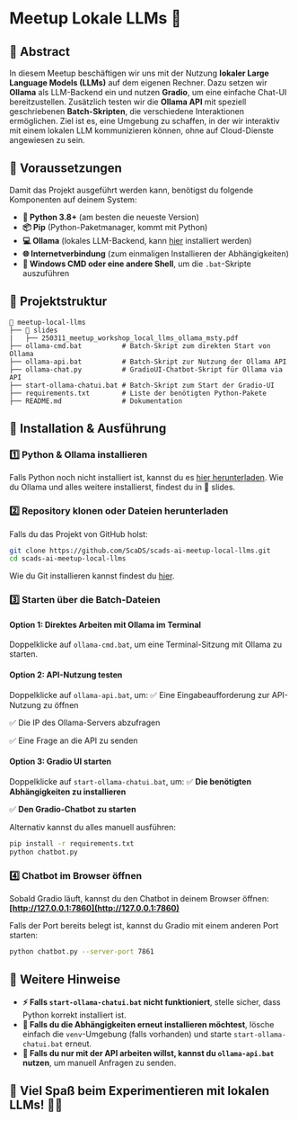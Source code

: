 # Meetup Lokale LLMs 🚀

## 📄 Abstract
In diesem Meetup beschäftigen wir uns mit der Nutzung **lokaler Large Language Models (LLMs)** auf dem eigenen Rechner. Dazu setzen wir **Ollama** als LLM-Backend ein und nutzen **Gradio**, um eine einfache Chat-UI bereitzustellen. Zusätzlich testen wir die **Ollama API** mit speziell geschriebenen **Batch-Skripten**, die verschiedene Interaktionen ermöglichen. Ziel ist es, eine Umgebung zu schaffen, in der wir interaktiv mit einem lokalen LLM kommunizieren können, ohne auf Cloud-Dienste angewiesen zu sein.

## 🔧 Voraussetzungen
Damit das Projekt ausgeführt werden kann, benötigst du folgende Komponenten auf deinem System:

- **🐍 Python 3.8+** (am besten die neueste Version)
- **📦 Pip** (Python-Paketmanager, kommt mit Python)
- **💻 Ollama** (lokales LLM-Backend, kann [hier](https://ollama.com) installiert werden)
- **🌐 Internetverbindung** (zum einmaligen Installieren der Abhängigkeiten)
- **📜 Windows CMD oder eine andere Shell**, um die `.bat`-Skripte auszuführen

## 📂 Projektstruktur
```
📁 meetup-local-llms
├── 📁 slides
|   ├── 250311_meetup_workshop_local_llms_ollama_msty.pdf 
├── ollama-cmd.bat          # Batch-Skript zum direkten Start von Ollama
├── ollama-api.bat          # Batch-Skript zur Nutzung der Ollama API
├── ollama-chat.py          # GradioUI-Chatbot-Skript für Ollama via API
├── start-ollama-chatui.bat # Batch-Skript zum Start der Gradio-UI
├── requirements.txt        # Liste der benötigten Python-Pakete
├── README.md               # Dokumentation
```

## 🚀 Installation & Ausführung
### **1️⃣ Python & Ollama installieren**
Falls Python noch nicht installiert ist, kannst du es [hier herunterladen](https://www.python.org/downloads/). 
Wie du Ollama und alles weitere installierst, findest du in 📁 slides.

### **2️⃣ Repository klonen oder Dateien herunterladen**
Falls du das Projekt von GitHub holst:
```sh
git clone https://github.com/ScaDS/scads-ai-meetup-local-llms.git
cd scads-ai-meetup-local-llms
```
Wie du Git installieren kannst findest du [hier](https://git-scm.com/). 


### **3️⃣ Starten über die Batch-Dateien**
#### **Option 1: Direktes Arbeiten mit Ollama im Terminal**
Doppelklicke auf `ollama-cmd.bat`, um eine Terminal-Sitzung mit Ollama zu starten.

#### **Option 2: API-Nutzung testen**
Doppelklicke auf `ollama-api.bat`, um:
✅ Eine Eingabeaufforderung zur API-Nutzung zu öffnen

✅ Die IP des Ollama-Servers abzufragen

✅ Eine Frage an die API zu senden

#### **Option 3: Gradio UI starten**
Doppelklicke auf `start-ollama-chatui.bat`, um:
✅ **Die benötigten Abhängigkeiten zu installieren**

✅ **Den Gradio-Chatbot zu starten**

Alternativ kannst du alles manuell ausführen:
```sh
pip install -r requirements.txt
python chatbot.py
```

### **4️⃣ Chatbot im Browser öffnen**
Sobald Gradio läuft, kannst du den Chatbot in deinem Browser öffnen:  
**[http://127.0.0.1:7860](http://127.0.0.1:7860)**

Falls der Port bereits belegt ist, kannst du Gradio mit einem anderen Port starten:
```sh
python chatbot.py --server-port 7861
```

## 📜 Weitere Hinweise
- **⚡ Falls `start-ollama-chatui.bat` nicht funktioniert**, stelle sicher, dass Python korrekt installiert ist.
- **🔄 Falls du die Abhängigkeiten erneut installieren möchtest**, lösche einfach die `venv`-Umgebung (falls vorhanden) und starte `start-ollama-chatui.bat` erneut.
- **📢 Falls du nur mit der API arbeiten willst, kannst du `ollama-api.bat` nutzen**, um manuell Anfragen zu senden.

## 🎉 Viel Spaß beim Experimentieren mit lokalen LLMs! 🤖💬

